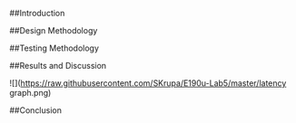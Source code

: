 ##Introduction

##Design Methodology

##Testing Methodology

##Results and Discussion

![](https://raw.githubusercontent.com/SKrupa/E190u-Lab5/master/latency graph.png)

##Conclusion
